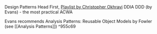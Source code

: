 Design Patterns Head First, 
[Playlist by Christopher Okhravi](https://www.youtube.com/playlist?list=PLrhzvIcii6GNjpARdnO4ueTUAVR9eMBpc) 
DDIA
DDD (by Evans) - the most practical
ACWA

Evans recommends Analysis Patterns: Reusable Object Models by Fowler (see [[Analysis Patterns]]) ^955c69

